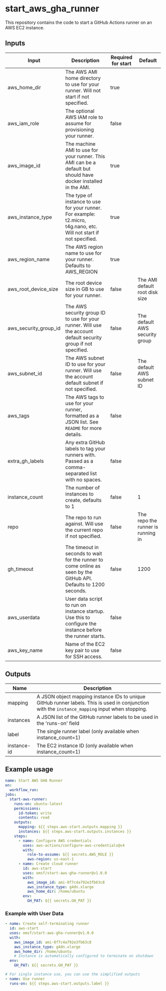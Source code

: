 # start_aws_gha_runner
This repository contains the code to start a GitHub Actions runner on an AWS EC2 instance.
## Inputs
| Input                 | Description                                                                                                        | Required for start | Default |
|-----------------------|--------------------------------------------------------------------------------------------------------------------|------------------- |---------|
| aws_home_dir          | The AWS AMI home directory to use for your runner. Will not start if not specified.                                | true               |         |
| aws_iam_role          | The optional AWS IAM role to assume for provisioning your runner.                                                  | false              |         |
| aws_image_id          | The machine AMI to use for your runner. This AMI can be a default but should have docker installed in the AMI.     | true               |         |
| aws_instance_type     | The type of instance to use for your runner. For example: t2.micro, t4g.nano, etc. Will not start if not specified.| true               |         |
| aws_region_name       | The AWS region name to use for your runner. Defaults to AWS_REGION                                                 | true               |         |
| aws_root_device_size  | The root device size in GB to use for your runner.                                                                 | false              | The AMI default root disk size |
| aws_security_group_id | The AWS security group ID to use for your runner. Will use the account default security group if not specified.    | false              | The default AWS security group |
| aws_subnet_id         | The AWS subnet ID to use for your runner. Will use the account default subnet if not specified.                    | false              | The default AWS subnet ID |
| aws_tags              | The AWS tags to use for your runner, formatted as a JSON list. See `README` for more details.                      | false              |         |
| extra_gh_labels       | Any extra GitHub labels to tag your runners with. Passed as a comma-separated list with no spaces.                 | false              |         |
| instance_count        | The number of instances to create, defaults to 1                                                                   | false              | 1       |
| repo     | The repo to run against. Will use the current repo if not specified.       | false    | The repo the runner is running in |
| gh_timeout            | The timeout in seconds to wait for the runner to come online as seen by the GitHub API. Defaults to 1200 seconds.  | false              | 1200    |
| aws_userdata          | User data script to run on instance startup. Use this to configure the instance before the runner starts.          | false              |         |
| aws_key_name          | Name of the EC2 key pair to use for SSH access.                                                                   | false              |         |
## Outputs
| Name | Description |
| ---- | ----------- |
| mapping | A JSON object mapping instance IDs to unique GitHub runner labels. This is used in conjunction with the `instance_mapping` input when stopping. |
| instances | A JSON list of the GitHub runner labels to be used in the 'runs-on' field |
| label | The single runner label (only available when instance_count=1) |
| instance-id | The EC2 instance ID (only available when instance_count=1) |
## Example usage
```yaml
name: Start AWS GHA Runner
on:
  workflow_run:
jobs:
  start-aws-runner:
    runs-on: ubuntu-latest
    permissions:
      id-token: write
      contents: read
    outputs:
      mapping: ${{ steps.aws-start.outputs.mapping }}
      instances: ${{ steps.aws-start.outputs.instances }}
    steps:
      - name: Configure AWS credentials
        uses: aws-actions/configure-aws-credentials@v4
        with:
          role-to-assume: ${{ secrets.AWS_ROLE }}
          aws-region: us-east-1
      - name: Create cloud runner
        id: aws-start
        uses: omsf/start-aws-gha-runner@v1.0.0
        with:
          aws_image_id: ami-0f7c4a792e3fb63c8
          aws_instance_type: g4dn.xlarge
          aws_home_dir: /home/ubuntu
        env:
          GH_PAT: ${{ secrets.GH_PAT }}
```

### Example with User Data

```yaml
- name: Create self-terminating runner
  id: aws-start
  uses: omsf/start-aws-gha-runner@v1.0.0
  with:
    aws_image_id: ami-0f7c4a792e3fb63c8
    aws_instance_type: g4dn.xlarge
    aws_home_dir: /home/ubuntu
    # Instance is automatically configured to terminate on shutdown
  env:
    GH_PAT: ${{ secrets.GH_PAT }}

# For single instance use, you can use the simplified outputs
- name: Use runner
  runs-on: ${{ steps.aws-start.outputs.label }}
```
